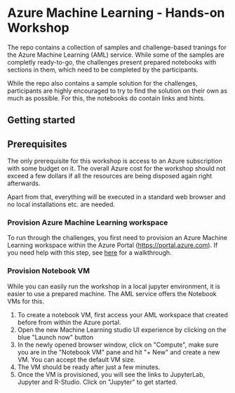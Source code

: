 # Azure Machine Learning - Hands-on Workshop

The repo contains a collection of samples and challenge-based tranings for the Azure Machine Learning (AML) service.
While some of the samples are completly ready-to-go, the challenges present prepared notebooks with sections in them, which need to be completed by the participants.

While the repo also contains a sample solution for the challenges, participants are highly encouraged to try to find the solution on their own as much as possible. For this, the notebooks do contain links and hints.

## Getting started

## Prerequisites

The only prerequisite for this workshop is access to an Azure subscription with some budget on it. The overall Azure cost for the workshop should not exceed a few dollars if all the resources are being disposed again right afterwards.

Apart from that, everything will be executed in a standard web browser and no local installations etc. are needed.

### Provision Azure Machine Learning workspace

To run through the challenges, you first need to provision an Azure Machine Learning workspace within the Azure Portal (https://portal.azure.com). If you need help with this step, see [here](https://docs.microsoft.com/en-us/azure/machine-learning/tutorial-1st-experiment-sdk-setup) for a walkthrough.

### Provision Notebook VM

While you can easily run the workshop in a local jupyter environment, it is easier to use a prepared machine. The AML service offers the Notebook VMs for this.

1) To create a notebook VM, first access your AML workspace that created before from within the Azure portal.
2) Open the new Machine Learning studio UI experience by clicking on the blue "Launch now" button
3) In the newly opened browser window, click on "Compute", make sure you are in the "Notebook VM" pane and hit "+ New" and create a new VM. You can accept the default VM size.
4) The VM should be ready after just a few minutes.
5) Once the VM is provisioned, you will see the links to JupyterLab, Jupyter and R-Studio. Click on "Jupyter" to get started.
